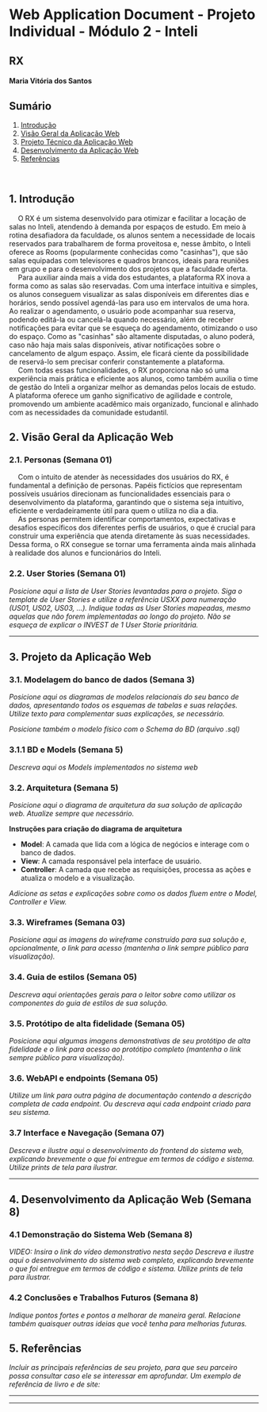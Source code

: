 # Web Application Document - Projeto Individual - Módulo 2 - Inteli

## RX

#### Maria Vitória dos Santos

## Sumário

1. [Introdução](#c1)  
2. [Visão Geral da Aplicação Web](#c2)  
3. [Projeto Técnico da Aplicação Web](#c3)  
4. [Desenvolvimento da Aplicação Web](#c4)  
5. [Referências](#c5)  

<br>

## <a name="c1"></a>1. Introdução

&emsp; O RX é um sistema desenvolvido para otimizar e facilitar a locação de salas no Inteli, atendendo à demanda por espaços de estudo. Em meio à rotina desafiadora da faculdade, os alunos sentem a necessidade de locais reservados para trabalharem de forma proveitosa e, nesse âmbito, o Inteli oferece as Rooms (popularmente conhecidas como "casinhas"), que são salas equipadas com televisores e quadros brancos, ideais para reuniões em grupo e para o desenvolvimento dos projetos que a faculdade oferta. <br>
&emsp; Para auxiliar ainda mais a vida dos estudantes, a plataforma RX inova a forma como as salas são reservadas. Com uma interface intuitiva e simples, os alunos conseguem visualizar as salas disponíveis em diferentes dias e horários, sendo possível agendá-las para uso em intervalos de uma hora. Ao realizar o agendamento, o usuário pode acompanhar sua reserva, podendo editá-la ou cancelá-la quando necessário, além de receber notificações para evitar que se esqueça do agendamento, otimizando o uso do espaço. Como as "casinhas" são altamente disputadas, o aluno poderá, caso não haja mais salas disponíveis, ativar notificações sobre o cancelamento de algum espaço. Assim, ele ficará ciente da possibilidade de reservá-lo sem precisar conferir constantemente a plataforma. <br>
&emsp; Com todas essas funcionalidades, o RX proporciona não só uma experiência mais prática e eficiente aos alunos, como também auxilia o time de gestão do Inteli a organizar melhor as demandas pelos locais de estudo. A plataforma oferece um ganho significativo de agilidade e controle, promovendo um ambiente acadêmico mais organizado, funcional e alinhado com as necessidades da comunidade estudantil.<br>

## <a name="c2"></a>2. Visão Geral da Aplicação Web

### 2.1. Personas (Semana 01)

&emsp; Com o intuito de atender às necessidades dos usuários do RX, é fundamental a definição de personas. Papéis fictícios que representam possíveis usuários direcionam as funcionalidades essenciais para o desenvolvimento da plataforma, garantindo que o sistema seja intuitivo, eficiente e verdadeiramente útil para quem o utiliza no dia a dia. <br>
&emsp; As personas permitem identificar comportamentos, expectativas e desafios específicos dos diferentes perfis de usuários, o que é crucial para construir uma experiência que atenda diretamente às suas necessidades. Dessa forma, o RX consegue se tornar uma ferramenta ainda mais alinhada à realidade dos alunos e funcionários do Inteli. <br>


### 2.2. User Stories (Semana 01)

*Posicione aqui a lista de User Stories levantadas para o projeto. Siga o template de User Stories e utilize a referência USXX para numeração (US01, US02, US03, ...). Indique todas as User Stories mapeadas, mesmo aquelas que não forem implementadas ao longo do projeto. Não se esqueça de explicar o INVEST de 1 User Storie prioritária.*

---

## <a name="c3"></a>3. Projeto da Aplicação Web

### 3.1. Modelagem do banco de dados  (Semana 3)

*Posicione aqui os diagramas de modelos relacionais do seu banco de dados, apresentando todos os esquemas de tabelas e suas relações. Utilize texto para complementar suas explicações, se necessário.*

*Posicione também o modelo físico com o Schema do BD (arquivo .sql)*

### 3.1.1 BD e Models (Semana 5)
*Descreva aqui os Models implementados no sistema web*

### 3.2. Arquitetura (Semana 5)

*Posicione aqui o diagrama de arquitetura da sua solução de aplicação web. Atualize sempre que necessário.*

**Instruções para criação do diagrama de arquitetura**  
- **Model**: A camada que lida com a lógica de negócios e interage com o banco de dados.
- **View**: A camada responsável pela interface de usuário.
- **Controller**: A camada que recebe as requisições, processa as ações e atualiza o modelo e a visualização.
  
*Adicione as setas e explicações sobre como os dados fluem entre o Model, Controller e View.*

### 3.3. Wireframes (Semana 03)

*Posicione aqui as imagens do wireframe construído para sua solução e, opcionalmente, o link para acesso (mantenha o link sempre público para visualização).*

### 3.4. Guia de estilos (Semana 05)

*Descreva aqui orientações gerais para o leitor sobre como utilizar os componentes do guia de estilos de sua solução.*


### 3.5. Protótipo de alta fidelidade (Semana 05)

*Posicione aqui algumas imagens demonstrativas de seu protótipo de alta fidelidade e o link para acesso ao protótipo completo (mantenha o link sempre público para visualização).*

### 3.6. WebAPI e endpoints (Semana 05)

*Utilize um link para outra página de documentação contendo a descrição completa de cada endpoint. Ou descreva aqui cada endpoint criado para seu sistema.*  

### 3.7 Interface e Navegação (Semana 07)

*Descreva e ilustre aqui o desenvolvimento do frontend do sistema web, explicando brevemente o que foi entregue em termos de código e sistema. Utilize prints de tela para ilustrar.*

---

## <a name="c4"></a>4. Desenvolvimento da Aplicação Web (Semana 8)

### 4.1 Demonstração do Sistema Web (Semana 8)

*VIDEO: Insira o link do vídeo demonstrativo nesta seção*
*Descreva e ilustre aqui o desenvolvimento do sistema web completo, explicando brevemente o que foi entregue em termos de código e sistema. Utilize prints de tela para ilustrar.*

### 4.2 Conclusões e Trabalhos Futuros (Semana 8)

*Indique pontos fortes e pontos a melhorar de maneira geral.*
*Relacione também quaisquer outras ideias que você tenha para melhorias futuras.*



## <a name="c5"></a>5. Referências

_Incluir as principais referências de seu projeto, para que seu parceiro possa consultar caso ele se interessar em aprofundar. Um exemplo de referência de livro e de site:_<br>

---
---